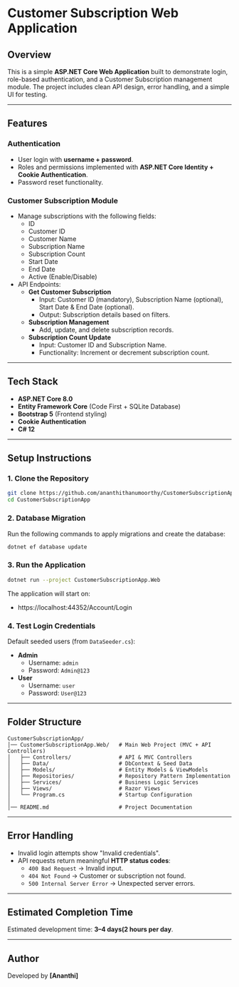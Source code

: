 # Customer Subscription Web Application

## Overview
This is a simple **ASP.NET Core Web Application** built to demonstrate login, role-based authentication, 
and a Customer Subscription management module. The project includes clean API design, error handling, 
and a simple UI for testing.

---

## Features

### Authentication
- User login with **username + password**.
- Roles and permissions implemented with **ASP.NET Core Identity + Cookie Authentication**.
- Password reset functionality.

### Customer Subscription Module
- Manage subscriptions with the following fields:
  - ID
  - Customer ID
  - Customer Name
  - Subscription Name
  - Subscription Count
  - Start Date
  - End Date
  - Active (Enable/Disable)
- API Endpoints:
  - **Get Customer Subscription**
    - Input: Customer ID (mandatory), Subscription Name (optional), Start Date & End Date (optional).
    - Output: Subscription details based on filters.
  - **Subscription Management**
    - Add, update, and delete subscription records.
  - **Subscription Count Update**
    - Input: Customer ID and Subscription Name.
    - Functionality: Increment or decrement subscription count.

---

## Tech Stack
- **ASP.NET Core 8.0**
- **Entity Framework Core** (Code First + SQLite Database)
- **Bootstrap 5** (Frontend styling)
- **Cookie Authentication**
- **C# 12**

---

## Setup Instructions

### 1. Clone the Repository
```bash
git clone https://github.com/ananthithanumoorthy/CustomerSubscriptionApp.Web
cd CustomerSubscriptionApp
```

### 2. Database Migration
Run the following commands to apply migrations and create the database:
```bash
dotnet ef database update
```

### 3. Run the Application
```bash
dotnet run --project CustomerSubscriptionApp.Web
```
The application will start on:
- https://localhost:44352/Account/Login

### 4. Test Login Credentials
Default seeded users (from `DataSeeder.cs`):
- **Admin**
  - Username: `admin`
  - Password: `Admin@123`
- **User**
  - Username: `user`
  - Password: `User@123`

---

## Folder Structure
```
CustomerSubscriptionApp/
│── CustomerSubscriptionApp.Web/   # Main Web Project (MVC + API Controllers)
│   ├── Controllers/               # API & MVC Controllers
│   ├── Data/                      # DbContext & Seed Data
│   ├── Models/                    # Entity Models & ViewModels
│   ├── Repositories/              # Repository Pattern Implementation
│   ├── Services/                  # Business Logic Services
│   ├── Views/                     # Razor Views
│   └── Program.cs                 # Startup Configuration
│
│── README.md                      # Project Documentation
```

---

## Error Handling
- Invalid login attempts show "Invalid credentials".
- API requests return meaningful **HTTP status codes**:
  - `400 Bad Request` → Invalid input.
  - `404 Not Found` → Customer or subscription not found.
  - `500 Internal Server Error` → Unexpected server errors.

---

## Estimated Completion Time
Estimated development time: **3–4 days(2 hours per day**.

---

## Author
Developed by **[Ananthi]**
